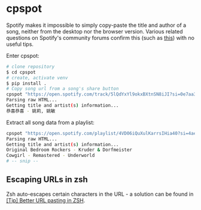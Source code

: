 # cpspot

Spotify makes it impossible to simply copy-paste the title and author of a song, 
neither from the desktop nor the browser version. Various related questions on 
Spotify's community forums confirm this (such as [this](https://community.spotify.com/t5/Desktop-Windows/How-do-I-copy-song-names-when-using-the-desktop-or-web-app/td-p/4715780))
with no useful tips.

Enter cpspot:
```bash
# clone repository
$ cd cpspot
# create, activate venv
$ pip install .
# Copy song url from a song's share button
cpspot "https://open.spotify.com/track/5lQdYxYl9okxBXtnSN8iJI?si=0e7aa3db079c42c5&nd=1"    
Parsing raw HTML...
Getting title and artist(s) information...
恭喜恭喜 - 姚莉, 姚敏
```

Extract all song data from a playlist:
```bash
cpspot "https://open.spotify.com/playlist/4VD06iQuXulKarrsIHia40?si=4ae3a105593e4919" -p
Parsing raw HTML...
Getting title and artist(s) information...
Original Bedroom Rockers - Kruder & Dorfmeister
Cowgirl - Remastered - Underworld
# -- snip --
```

## Escaping URLs in zsh
Zsh auto-escapes certain characters in the URL - a solution can be found in [[Tip] Better URL pasting in ZSH](https://forum.endeavouros.com/t/tip-better-url-pasting-in-zsh/6962).
